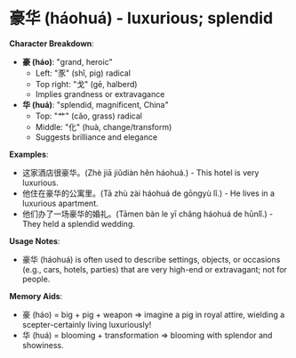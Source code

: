 # **豪华 (háohuá) - luxurious; splendid**

**Character Breakdown**:  
- **豪 (háo)**: "grand, heroic"
  - Left: "豕" (shǐ, pig) radical
  - Top right: "戈" (gē, halberd)
  - Implies grandness or extravagance  
- **华 (huá)**: "splendid, magnificent, China"
  - Top: "艹" (cǎo, grass) radical
  - Middle: "化" (huà, change/transform)
  - Suggests brilliance and elegance

**Examples**:  
- 这家酒店很豪华。(Zhè jiā jiǔdiàn hěn háohuá.) - This hotel is very luxurious.  
- 他住在豪华的公寓里。(Tā zhù zài háohuá de gōngyù lǐ.) - He lives in a luxurious apartment.  
- 他们办了一场豪华的婚礼。(Tāmen bàn le yī chǎng háohuá de hūnlǐ.) - They held a splendid wedding.

**Usage Notes**:  
- 豪华 (háohuá) is often used to describe settings, objects, or occasions (e.g., cars, hotels, parties) that are very high-end or extravagant; not for people.

**Memory Aids**:  
- 豪 (háo) = big + pig + weapon ⇒ imagine a pig in royal attire, wielding a scepter-certainly living luxuriously!  
- 华 (huá) = blooming + transformation ⇒ blooming with splendor and showiness.